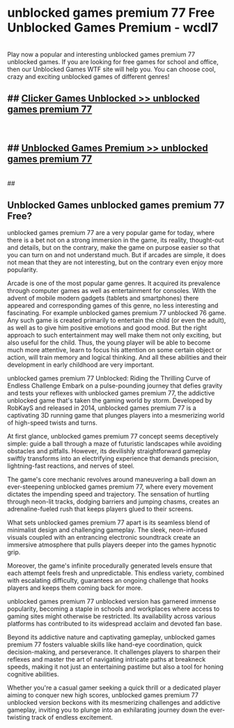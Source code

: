 # unblocked games premium 77  Free Unblocked Games Premium - wcdl7 <br>
<br>
Play now a popular and interesting unblocked games premium 77 unblocked games. If you are looking for free games for school and office, then our Unblocked Games WTF site will help you. You can choose cool, crazy and exciting unblocked games of different genres!


## ##  [Clicker Games Unblocked >> unblocked games premium 77](http://freeplayer.one?title=unblocked_games_premium_77&ref=UGames)
  <br>

##  ## [Unblocked Games Premium >> unblocked games premium 77](http://freeplayer.one?title=unblocked_games_premium_77&ref=UGames)
  <br>
  ##



## Unblocked Games unblocked games premium 77 Free?

unblocked games premium 77 are a very popular game for today, where there is a bet not on a strong immersion in the game, its reality, thought-out and details, but on the contrary, make the game on purpose easier so that you can turn on and not understand much. But if arcades are simple, it does not mean that they are not interesting, but on the contrary even enjoy more popularity.

Arcade is one of the most popular game genres. It acquired its prevalence through computer games as well as entertainment for consoles. With the advent of mobile modern gadgets (tablets and smartphones) there appeared and corresponding games of this genre, no less interesting and fascinating. For example unblocked games premium 77 unblocked 76 game. Any such game is created primarily to entertain the child (or even the adult), as well as to give him positive emotions and good mood. But the right approach to such entertainment may well make them not only exciting, but also useful for the child. Thus, the young player will be able to become much more attentive, learn to focus his attention on some certain object or action, will train memory and logical thinking. And all these abilities and their development in early childhood are very important.

unblocked games premium 77 Unblocked: Riding the Thrilling Curve of Endless Challenge
Embark on a pulse-pounding journey that defies gravity and tests your reflexes with unblocked games premium 77, the addictive unblocked game that's taken the gaming world by storm. Developed by RobKayS and released in 2014, unblocked games premium 77 is a captivating 3D running game that plunges players into a mesmerizing world of high-speed twists and turns.

At first glance, unblocked games premium 77 concept seems deceptively simple: guide a ball through a maze of futuristic landscapes while avoiding obstacles and pitfalls. However, its devilishly straightforward gameplay swiftly transforms into an electrifying experience that demands precision, lightning-fast reactions, and nerves of steel.

The game's core mechanic revolves around maneuvering a ball down an ever-steepening unblocked games premium 77, where every movement dictates the impending speed and trajectory. The sensation of hurtling through neon-lit tracks, dodging barriers and jumping chasms, creates an adrenaline-fueled rush that keeps players glued to their screens.

What sets unblocked games premium 77 apart is its seamless blend of minimalist design and challenging gameplay. The sleek, neon-infused visuals coupled with an entrancing electronic soundtrack create an immersive atmosphere that pulls players deeper into the games hypnotic grip.

Moreover, the game's infinite procedurally generated levels ensure that each attempt feels fresh and unpredictable. This endless variety, combined with escalating difficulty, guarantees an ongoing challenge that hooks players and keeps them coming back for more.

unblocked games premium 77 unblocked version has garnered immense popularity, becoming a staple in schools and workplaces where access to gaming sites might otherwise be restricted. Its availability across various platforms has contributed to its widespread acclaim and devoted fan base.

Beyond its addictive nature and captivating gameplay, unblocked games premium 77 fosters valuable skills like hand-eye coordination, quick decision-making, and perseverance. It challenges players to sharpen their reflexes and master the art of navigating intricate paths at breakneck speeds, making it not just an entertaining pastime but also a tool for honing cognitive abilities.

Whether you're a casual gamer seeking a quick thrill or a dedicated player aiming to conquer new high scores, unblocked games premium 77 unblocked version beckons with its mesmerizing challenges and addictive gameplay, inviting you to plunge into an exhilarating journey down the ever-twisting track of endless excitement.